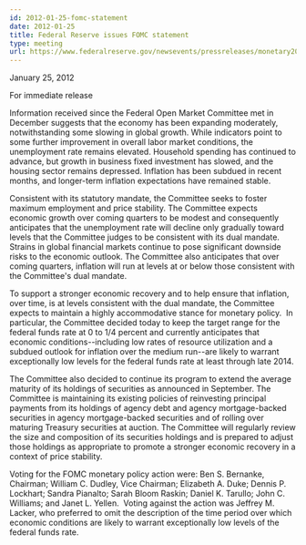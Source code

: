 ```yaml
---
id: 2012-01-25-fomc-statement
date: 2012-01-25
title: Federal Reserve issues FOMC statement
type: meeting
url: https://www.federalreserve.gov/newsevents/pressreleases/monetary20120125a.htm
---
```


January 25, 2012

For immediate release

Information received since the Federal Open Market Committee met in December suggests that the economy has been expanding moderately, notwithstanding some slowing in global growth. While indicators point to some further improvement in overall labor market conditions, the unemployment rate remains elevated. Household spending has continued to advance, but growth in business fixed investment has slowed, and the housing sector remains depressed. Inflation has been subdued in recent months, and longer-term inflation expectations have remained stable.

Consistent with its statutory mandate, the Committee seeks to foster maximum employment and price stability. The Committee expects economic growth over coming quarters to be modest and consequently anticipates that the unemployment rate will decline only gradually toward levels that the Committee judges to be consistent with its dual mandate. Strains in global financial markets continue to pose significant downside risks to the economic outlook. The Committee also anticipates that over coming quarters, inflation will run at levels at or below those consistent with the Committee's dual mandate.

To support a stronger economic recovery and to help ensure that inflation, over time, is at levels consistent with the dual mandate, the Committee expects to maintain a highly accommodative stance for monetary policy.  In particular, the Committee decided today to keep the target range for the federal funds rate at 0 to 1/4 percent and currently anticipates that economic conditions--including low rates of resource utilization and a subdued outlook for inflation over the medium run--are likely to warrant exceptionally low levels for the federal funds rate at least through late 2014.

The Committee also decided to continue its program to extend the average maturity of its holdings of securities as announced in September. The Committee is maintaining its existing policies of reinvesting principal payments from its holdings of agency debt and agency mortgage-backed securities in agency mortgage-backed securities and of rolling over maturing Treasury securities at auction. The Committee will regularly review the size and composition of its securities holdings and is prepared to adjust those holdings as appropriate to promote a stronger economic recovery in a context of price stability.

Voting for the FOMC monetary policy action were: Ben S. Bernanke, Chairman; William C. Dudley, Vice Chairman; Elizabeth A. Duke; Dennis P. Lockhart; Sandra Pianalto; Sarah Bloom Raskin; Daniel K. Tarullo; John C. Williams; and Janet L. Yellen.  Voting against the action was Jeffrey M. Lacker, who preferred to omit the description of the time period over which economic conditions are likely to warrant exceptionally low levels of the federal funds rate.